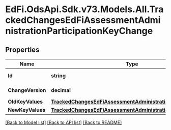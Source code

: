 # EdFi.OdsApi.Sdk.v73.Models.All.TrackedChangesEdFiAssessmentAdministrationParticipationKeyChange

## Properties

Name | Type | Description | Notes
------------ | ------------- | ------------- | -------------
**Id** | **string** | Resource identifier | [optional] 
**ChangeVersion** | **decimal** | Change version | [optional] 
**OldKeyValues** | [**TrackedChangesEdFiAssessmentAdministrationParticipationKey**](TrackedChangesEdFiAssessmentAdministrationParticipationKey.md) |  | [optional] 
**NewKeyValues** | [**TrackedChangesEdFiAssessmentAdministrationParticipationKey**](TrackedChangesEdFiAssessmentAdministrationParticipationKey.md) |  | [optional] 

[[Back to Model list]](../../README.md#documentation-for-models) [[Back to API list]](../../README.md#documentation-for-api-endpoints) [[Back to README]](../../README.md)

